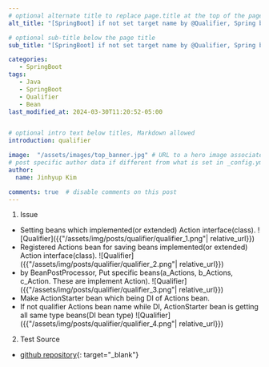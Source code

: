 ```yaml
---
# optional alternate title to replace page.title at the top of the page
alt_title: "[SpringBoot] if not set target name by @Qualifier, Spring boot is getting all same type beans"

# optional sub-title below the page title
sub_title: "[SpringBoot] if not set target name by @Qualifier, Spring boot is getting all same type beans ."

categories:
   - SpringBoot
tags:
   - Java
   - SpringBoot
   - Qualifier
   - Bean
last_modified_at: 2024-03-30T11:20:52-05:00


# optional intro text below titles, Markdown allowed
introduction: qualifier

image:  "/assets/images/top_banner.jpg" # URL to a hero image associated with the post (e.g., /assets/page-pic.jpg)
# post specific author data if different from what is set in _config.yml 
author:
  name: Jinhyup Kim 

comments: true  # disable comments on this post
---
```




1. Issue
  - Setting beans which implemented(or extended) Action interface(class).
    ![Qualifier]({{"/assets/img/posts/qualifier/qualifier_1.png"| relative_url}})
  - Registered Actions bean for saving beans implemented(or extended) Action interface(class).
    ![Qualifier]({{"/assets/img/posts/qualifier/qualifier_2.png"| relative_url}})
  - by BeanPostProcessor, Put specific beans(a_Actions, b_Actions, c_Action. These are implement Action).
    ![Qualifier]({{"/assets/img/posts/qualifier/qualifier_3.png"| relative_url}})
  - Make ActionStarter bean which being DI of Actions bean. 
  - If not qualifier Actions bean name while DI, ActionStarter bean is getting all same type beans(DI bean type)
    ![Qualifier]({{"/assets/img/posts/qualifier/qualifier_4.png"| relative_url}}) 
2. Test Source
  - [github repository](https://github.com/zeraf29/Spring_Boot_Qualifier_Test){: target="_blank"}
